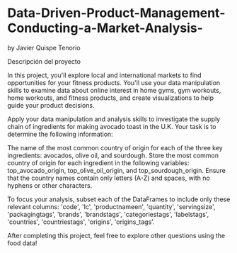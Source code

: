 # Data-Driven-Product-Management-Conducting-a-Market-Analysis-
by Javier Quispe Tenorio

Descripción del proyecto

In this project, you'll explore local and international markets to find opportunities for your fitness products. You'll use your data manipulation skills to examine data about online interest in home gyms, gym workouts, home workouts, and fitness products, and create visualizations to help guide your product decisions.

Apply your data manipulation and analysis skills to investigate the supply chain of ingredients for making avocado toast in the U.K. Your task is to determine the following information:

The name of the most common country of origin for each of the three key ingredients: avocados, olive oil, and sourdough.
Store the most common country of origin for each ingredient in the following variables: top_avocado_origin, top_olive_oil_origin, and top_sourdough_origin. Ensure that the country names contain only letters (A-Z) and spaces, with no hyphens or other characters.

To focus your analysis, subset each of the DataFrames to include only these relevant columns: 'code', 'lc', 'productnameen', 'quantity', 'servingsize', 'packagingtags', 'brands', 'brandstags', 'categoriestags', 'labelstags', 'countries', 'countriestags', 'origins', 'origins_tags'.

After completing this project, feel free to explore other questions using the food data!
